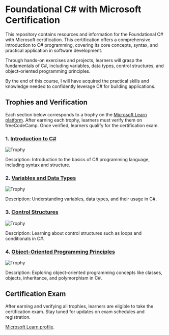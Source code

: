 # Foundational C# with Microsoft Certification

This repository contains resources and information for the Foundational C# with Microsoft certification. This certification offers a comprehensive introduction to C# programming, covering its core concepts, syntax, and practical application in software development.

Through hands-on exercises and projects, learners will grasp the fundamentals of C#, including variables, data types, control structures, and object-oriented programming principles.

By the end of this course, I will have acquired the practical skills and knowledge needed to confidently leverage C# for building applications.

## Trophies and Verification

Each section below corresponds to a trophy on the [Microsoft Learn platform](https://learn.microsoft.com/en-us/users/shaniajbrown-2344/). After earning each trophy, learners must verify them on freeCodeCamp. Once verified, learners qualify for the certification exam.

### 1. [Introduction to C#](https://learn.microsoft.com/en-us/users/shaniajbrown-2344/)
![Trophy](trophy_icon.png)

Description: Introduction to the basics of C# programming language, including syntax and structure.

### 2. [Variables and Data Types](https://learn.microsoft.com/en-us/users/shaniajbrown-2344/)
![Trophy](trophy_icon.png)

Description: Understanding variables, data types, and their usage in C#.

### 3. [Control Structures](https://learn.microsoft.com/en-us/users/shaniajbrown-2344/)
![Trophy](trophy_icon.png)

Description: Learning about control structures such as loops and conditionals in C#.

### 4. [Object-Oriented Programming Principles](https://learn.microsoft.com/en-us/users/shaniajbrown-2344/)
![Trophy](trophy_icon.png)

Description: Exploring object-oriented programming concepts like classes, objects, inheritance, and polymorphism in C#.

## Certification Exam

After earning and verifying all trophies, learners are eligible to take the certification exam. Stay tuned for updates on exam schedules and registration.

 [Microsoft Learn profile](https://learn.microsoft.com/en-us/users/shaniajbrown-2344/).


